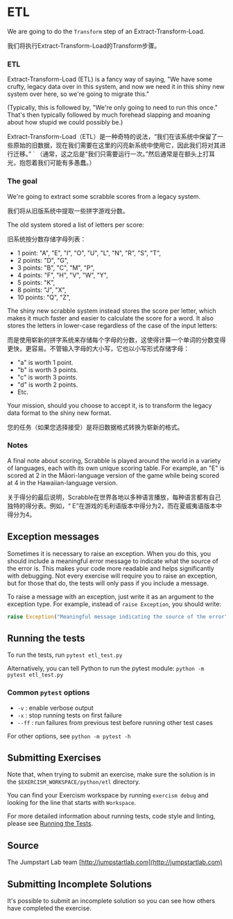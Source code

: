 # ETL


We are going to do the `Transform` step of an Extract-Transform-Load.

我们将执行Extract-Transform-Load的Transform步骤。

### ETL

Extract-Transform-Load (ETL) is a fancy way of saying, "We have some crufty, legacy data over in this system, and now we need it in this shiny new system over here, so
we're going to migrate this."

(Typically, this is followed by, "We're only going to need to run this
once." That's then typically followed by much forehead slapping and
moaning about how stupid we could possibly be.)

Extract-Transform-Load（ETL）是一种奇特的说法，“我们在该系统中保留了一些原始的旧数据，现在我们需要在这里的闪亮新系统中使用它，因此我们将对其进行迁移。”
`
（通常，这之后是“我们只需要运行一次。”然后通常是在额头上打耳光，抱怨着我们可能有多愚蠢。）


### The goal

We're going to extract some scrabble scores from a legacy system.

我们将从旧版系统中提取一些拼字游戏分数。

The old system stored a list of letters per score:

旧系统按分数存储字母列表：

- 1 point: "A", "E", "I", "O", "U", "L", "N", "R", "S", "T",
- 2 points: "D", "G",
- 3 points: "B", "C", "M", "P",
- 4 points: "F", "H", "V", "W", "Y",
- 5 points: "K",
- 8 points: "J", "X",
- 10 points: "Q", "Z",

The shiny new scrabble system instead stores the score per letter, which
makes it much faster and easier to calculate the score for a word. It
also stores the letters in lower-case regardless of the case of the
input letters:

而是使用崭新的拼字系统来存储每个字母的分数，这使得计算一个单词的分数变得更快，更容易。不管输入字母的大小写，它也以小写形式存储字母：

- "a" is worth 1 point.
- "b" is worth 3 points.
- "c" is worth 3 points.
- "d" is worth 2 points.
- Etc.

Your mission, should you choose to accept it, is to transform the legacy data
format to the shiny new format.

您的任务（如果您选择接受）是将旧数据格式转换为崭新的格式。

### Notes

A final note about scoring, Scrabble is played around the world in a
variety of languages, each with its own unique scoring table. For
example, an "E" is scored at 2 in the Māori-language version of the
game while being scored at 4 in the Hawaiian-language version.

关于得分的最后说明，Scrabble在世界各地以多种语言播放，每种语言都有自己独特的得分表。例如，“ E”在游戏的毛利语版本中得分为2，而在夏威夷语版本中得分为4。

## Exception messages

Sometimes it is necessary to raise an exception. When you do this, you should include a meaningful error message to
indicate what the source of the error is. This makes your code more readable and helps significantly with debugging. Not
every exercise will require you to raise an exception, but for those that do, the tests will only pass if you include
a message.

To raise a message with an exception, just write it as an argument to the exception type. For example, instead of
`raise Exception`, you should write:

```python
raise Exception("Meaningful message indicating the source of the error")
```

## Running the tests

To run the tests, run `pytest etl_test.py`

Alternatively, you can tell Python to run the pytest module:
`python -m pytest etl_test.py`

### Common `pytest` options

- `-v` : enable verbose output
- `-x` : stop running tests on first failure
- `--ff` : run failures from previous test before running other test cases

For other options, see `python -m pytest -h`

## Submitting Exercises

Note that, when trying to submit an exercise, make sure the solution is in the `$EXERCISM_WORKSPACE/python/etl` directory.

You can find your Exercism workspace by running `exercism debug` and looking for the line that starts with `Workspace`.

For more detailed information about running tests, code style and linting,
please see [Running the Tests](http://exercism.io/tracks/python/tests).

## Source

The Jumpstart Lab team [http://jumpstartlab.com](http://jumpstartlab.com)

## Submitting Incomplete Solutions

It's possible to submit an incomplete solution so you can see how others have completed the exercise.
